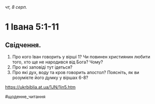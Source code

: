 
_чт, 8 серп._

# 1 Івана 5:1-11

## Свідчення.
1. Про кого Іван говорить у вірші 1? Чи повинен християнин любити того, хто ще не народився від Бога? Чому?
2. Про які заповіді тут ідеться?
3. Про які дух, воду та кров говорить апостол? Поясніть, як ви розумієте його думку у віршах 6-8?

https://ukrbiblia.at.ua/1JN/1jn5.htm 

#щоденне_читання
